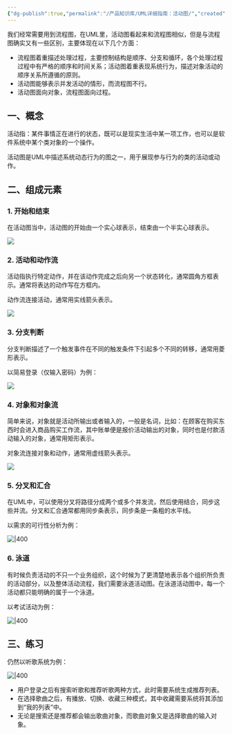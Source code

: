 ```yaml
---
{"dg-publish":true,"permalink":"/产品知识库/UML详细指南：活动图/","created":"2023-11-03T11:30:49.389+08:00","updated":"2023-11-03T11:32:11.118+08:00"}
---
```


我们经常需要用到流程图，在UML里，活动图看起来和流程图相似，但是与流程图确实又有一些区别，主要体现在以下几个方面：

- 流程图着重描述处理过程，主要控制结构是顺序、分支和循环，各个处理过程过程中有严格的顺序和时间关系；活动图着重表现系统行为，描述对象活动的顺序关系所遵循的原则。
- 活动图能够表示并发活动的情形，而流程图不行。
- 活动图面向对象，流程图面向过程。

## 一、概念

活动指：某件事情正在进行的状态，既可以是现实生活中某一项工作，也可以是软件系统中某个类对象的一个操作。

活动图是UML中描述系统动态行为的图之一，用于展现参与行为的类的活动或动作。

## **二、组成元素**

### 1. 开始和结束

在活动图当中，活动图的开始由一个实心球表示，结束由一个半实心球表示。

![](https://image.woshipm.com/wp-files/2019/07/sAq92DihYDb9yiZb5oEp.png)

### 2. 活动和动作流

活动指执行特定动作，并在该动作完成之后向另一个状态转化，通常圆角方框表示。通常将表达的动作写在方框内。

动作流连接活动，通常用实线箭头表示。

![](https://image.woshipm.com/wp-files/2019/07/bj9LbZKa6nLR6aCt5Tj0.png)

### 3. 分支判断

分支判断描述了一个触发事件在不同的触发条件下引起多个不同的转移，通常用菱形表示。

以简易登录（仅输入密码）为例：

![](https://image.woshipm.com/wp-files/2019/07/5ZFcaWMPRw5Vd8J7zPqE.png)

### 4. 对象和对象流

简单来说，对象就是活动所输出或者输入的，一般是名词，比如：在顾客在购买东西时会进入商品购买工作流，其中账单便是报价活动输出的对象，同时也是付款活动输入的对象，通常用矩形表示。

对象流连接对象和动作，通常用虚线箭头表示。

![](https://image.woshipm.com/wp-files/2019/07/KtPliHmTWfNeRPZGQqrc.png)

### 5. 分叉和汇合

在UML中，可以使用分叉将路径分成两个或多个并发流，然后使用结合，同步这些并流。分叉和汇合通常都用同步条表示，同步条是一条粗的水平线。

以需求的可行性分析为例：

![|400](https://image.woshipm.com/wp-files/2019/07/6hnVu18b33ay2QFsbDS9.png)
### 6. 泳道

有时候负责活动的不只一个业务组织，这个时候为了更清楚地表示各个组织所负责的活动部分，以及整体活动流程，我们需要泳道活动图。在泳道活动图中，每一个活动都只能明确的属于一个泳道。

以考试活动为例：

![|400](https://image.woshipm.com/wp-files/2019/07/OcjVjVX2vrr3rBk3TkVv.png)

## 三、练习

仍然以听歌系统为例：

![|400](https://image.woshipm.com/wp-files/2019/07/tf3rKIpIPydWUDHGiYCK.png)

- 用户登录之后有搜索听歌和推荐听歌两种方式，此时需要系统生成推荐列表。
- 在选择歌曲之后，有播放、切换、收藏三种模式，其中收藏需要系统将其添加到“我的列表”中。
- 无论是搜索还是推荐都会输出歌曲对象，而歌曲对象又是选择歌曲的输入对象。